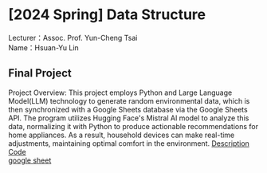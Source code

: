 # [2024 Spring] Data Structure<br>
Lecturer：Assoc. Prof. Yun-Cheng Tsai<br>
Name：Hsuan-Yu Lin<br>
## Final Project
Project Overview:
  This project employs Python and Large Language Model(LLM) technology to generate random environmental data, which is then synchronized with a Google Sheets database via the Google Sheets API. The program utilizes Hugging Face's Mistral AI model to analyze this data, normalizing it with Python to produce actionable recommendations for home appliances. As a result, household devices can make real-time adjustments, maintaining optimal comfort in the environment.
[Description](https://github.com/ethanlin1126/DS/blob/main/%E6%99%BA%E8%83%BD%E5%AE%B6%E9%9B%BB.pdf)<br>
[Code](https://colab.research.google.com/drive/1PGRkGe_Pj9mGePHu_de3hOsz_6pHqKYb#scrollTo=yBXLAZWTOE9X)<br>
[google sheet](https://docs.google.com/spreadsheets/d/16NhAOWn_yq4i3WssKDXiHmqfN6mCyzqN6O7jFXVFqeQ/edit#gid=0)
